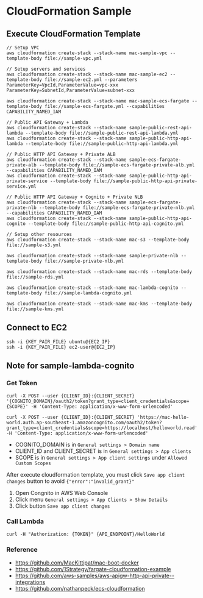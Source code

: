 # CloudFormation Sample

## Execute CloudFormation Template
```
// Setup VPC 
aws cloudformation create-stack --stack-name mac-sample-vpc --template-body file://sample-vpc.yml

// Setup servers and services
aws cloudformation create-stack --stack-name mac-sample-ec2 --template-body file://sample-ec2.yml --parameters ParameterKey=VpcId,ParameterValue=vpc-xxx ParameterKey=SubnetId,ParameterValue=subnet-xxx

aws cloudformation create-stack --stack-name mac-sample-ecs-fargate --template-body file://sample-ecs-fargate.yml --capabilities CAPABILITY_NAMED_IAM

// Public API Gateway + Lambda
aws cloudformation create-stack --stack-name sample-public-rest-api-lambda --template-body file://sample-public-rest-api-lambda.yml
aws cloudformation create-stack --stack-name sample-public-http-api-lambda --template-body file://sample-public-http-api-lambda.yml

// Public HTTP API Gateway + Private ALB
aws cloudformation create-stack --stack-name sample-ecs-fargate-private-alb --template-body file://sample-ecs-fargate-private-alb.yml --capabilities CAPABILITY_NAMED_IAM
aws cloudformation create-stack --stack-name sample-public-http-api-private-service --template-body file://sample-public-http-api-private-service.yml

// Public HTTP API Gateway + Cognito + Private NLB
aws cloudformation create-stack --stack-name sample-ecs-fargate-private-nlb --template-body file://sample-ecs-fargate-private-nlb.yml --capabilities CAPABILITY_NAMED_IAM
aws cloudformation create-stack --stack-name sample-public-http-api-cognito --template-body file://sample-public-http-api-cognito.yml

// Setup other resources
aws cloudformation create-stack --stack-name mac-s3 --template-body file://sample-s3.yml

aws cloudformation create-stack --stack-name sample-private-nlb --template-body file://sample-private-nlb.yml

aws cloudformation create-stack --stack-name mac-rds --template-body file://sample-rds.yml

aws cloudformation create-stack --stack-name mac-lambda-cognito --template-body file://sample-lambda-cognito.yml

aws cloudformation create-stack --stack-name mac-kms --template-body file://sample-kms.yml
```

## Connect to EC2
```
ssh -i {KEY_PAIR_FILE} ubuntu@{EC2_IP}
ssh -i {KEY_PAIR_FILE} ec2-user@{EC2_IP}
```

## Note for sample-lambda-cognito

### Get Token
```
curl -X POST --user {CLIENT_ID}:{CLIENT_SECRET} '{COGNITO_DOMAIN}/oauth2/token?grant_type=client_credentials&scope={SCOPE}' -H 'Content-Type: application/x-www-form-urlencoded'

curl -X POST --user {CLIENT_ID}:{CLIENT_SECRET} 'https://mac-hello-world.auth.ap-southeast-1.amazoncognito.com/oauth2/token?grant_type=client_credentials&scope=https://localhost/helloworld.read' -H 'Content-Type: application/x-www-form-urlencoded'
```

* COGNITO_DOMAIN is in `General settings > Domain name`
* CLIENT_ID and CLIENT_SECRET is in `General settings > App clients`
* SCOPE is in `General settings > App client settings` under `Allowed Custom Scopes`

After execute cloudformation template, you must click `Save app client changes` button to avoid `{"error":"invalid_grant}"`
1. Open Congnito in AWS Web Console
2. Click menu `General settings > App Clients > Show Details`
3. Click button `Save app client changes`

### Call Lambda
```
curl -H "Authorization: {TOKEN}" {API_ENDPOINT}/HelloWorld
```

### Reference 
* https://github.com/MacKittipat/mac-boot-docker
* https://github.com/1Strategy/fargate-cloudformation-example  
* https://github.com/aws-samples/aws-apigw-http-api-private--integrations
* https://github.com/nathanpeck/ecs-cloudformation
